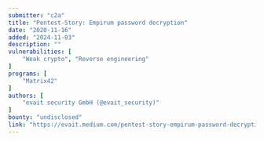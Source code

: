```yaml
---
submitter: "c2a"
title: "Pentest-Story: Empirum password decryption"
date: "2020-11-16"
added: "2024-11-03"
description: ""
vulnerabilities: [
    "Weak crypto", "Reverse engineering"
]
programs: [
    "Matrix42"
]
authors: [
    "evait security GmbH (@evait_security)"
]
bounty: "undisclosed"
link: "https://evait.medium.com/pentest-story-empirum-password-decryption-3a9e2530aba7"
---
```




